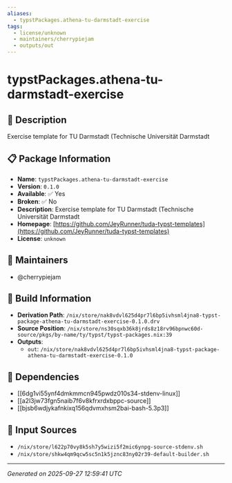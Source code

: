 ```yaml
---
aliases:
  - typstPackages.athena-tu-darmstadt-exercise
tags:
  - license/unknown
  - maintainers/cherrypiejam
  - outputs/out
---
```


# typstPackages.athena-tu-darmstadt-exercise

## 📝 Description

Exercise template for TU Darmstadt (Technische Universität Darmstadt

## 📋 Package Information

- **Name**: `typstPackages.athena-tu-darmstadt-exercise`
- **Version**: `0.1.0`
- **Available**: ✅ Yes
- **Broken**: ✅ No
- **Description**: Exercise template for TU Darmstadt (Technische Universität Darmstadt
- **Homepage**: [https://github.com/JeyRunner/tuda-typst-templates](https://github.com/JeyRunner/tuda-typst-templates)
- **License**: `unknown`
## 👥 Maintainers

- @cherrypiejam


## 🔧 Build Information

- **Derivation Path**: `/nix/store/nak8vdvl625d4pr7l6bp5ivhsml4jna8-typst-package-athena-tu-darmstadt-exercise-0.1.0.drv`
- **Source Position**: `/nix/store/ns30sqxb36k8jrds8z18rv96bpnwc60d-source/pkgs/by-name/ty/typst/typst-packages.nix:39`
- **Outputs**:
  - `out`:  `/nix/store/nak8vdvl625d4pr7l6bp5ivhsml4jna8-typst-package-athena-tu-darmstadt-exercise-0.1.0`

## 🔗 Dependencies

- [[6dg1vi55ynf4dmkmmcn945pwdz010s34-stdenv-linux]]
- [[a2l3jw73fgn5naib7f6v8kfrxrdxbppc-source]]
- [[bjsb6wdjykafnkixq156qdvmxhsm2bai-bash-5.3p3]]

## 📁 Input Sources

- `/nix/store/l622p70vy8k5sh7y5wizi5f2mic6ynpg-source-stdenv.sh`
- `/nix/store/shkw4qm9qcw5sc5n1k5jznc83ny02r39-default-builder.sh`

---
*Generated on 2025-09-27 12:59:41 UTC*
